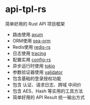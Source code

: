 # api-tpl-rs

简单好用的 Rust API 项目框架

- 路由使用 [axum](https://github.com/tokio-rs/axum)
- ORM使用 [sea-orm](https://github.com/SeaQL/sea-orm)
- Redis使用 [redis-rs](https://github.com/redis-rs/redis-rs)
- 日志使用 [tracing](https://github.com/tokio-rs/tracing)
- 配置实用 [config-rs](https://github.com/mehcode/config-rs)
- 异步运行时使用 [tokio](https://github.com/tokio-rs/tokio)
- 参数验证器使用 [validator](https://github.com/Keats/validator)
- 包含基础的登录授权功能
- 包含 认证、请求日志、跨域 中间价
- 包含 AES、Hash 等实用的工具方法
- 简单好用的 API Result 统一输出方式
